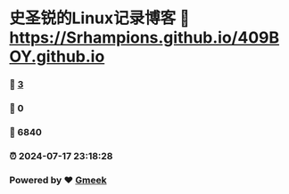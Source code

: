 # 史圣锐的Linux记录博客 :link: https://Srhampions.github.io/409BOY.github.io 
### :page_facing_up: [3](https://Srhampions.github.io/409BOY.github.io/tag.html) 
### :speech_balloon: 0 
### :hibiscus: 6840 
### :alarm_clock: 2024-07-17 23:18:28 
### Powered by :heart: [Gmeek](https://github.com/Meekdai/Gmeek)
